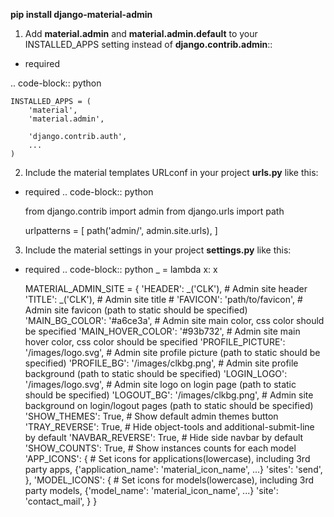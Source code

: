 **pip install django-material-admin**

1. Add **material.admin** and **material.admin.default** to your INSTALLED_APPS setting instead of **django.contrib.admin**::
 - required

.. code-block:: python

    INSTALLED_APPS = (
        'material',
        'material.admin',

        'django.contrib.auth',
        ...
    )


2. Include the material templates URLconf in your project **urls.py** like this:
 - required
.. code-block:: python

    from django.contrib import admin
    from django.urls import path

    urlpatterns = [
        path('admin/', admin.site.urls),
    ]

3. Include the material settings in your project **settings.py** like this:
 - required
.. code-block:: python
    _ = lambda x: x


    MATERIAL_ADMIN_SITE = {
        'HEADER':  _('CLK'),  # Admin site header
        'TITLE':  _('CLK'),  # Admin site title
        # 'FAVICON':  'path/to/favicon',  # Admin site favicon (path to static should be specified)
        'MAIN_BG_COLOR':  '#a6ce3a',  # Admin site main color, css color should be specified
        'MAIN_HOVER_COLOR':  '#93b732',  # Admin site main hover color, css color should be specified
        'PROFILE_PICTURE':  '/images/logo.svg',  # Admin site profile picture (path to static should be specified)
        'PROFILE_BG':  '/images/clkbg.png',  # Admin site profile background (path to static should be specified)
        'LOGIN_LOGO':  '/images/logo.svg',  # Admin site logo on login page (path to static should be specified)
        'LOGOUT_BG':  '/images/clkbg.png',  # Admin site background on login/logout pages (path to static should be specified)
        'SHOW_THEMES':  True,  #  Show default admin themes button
        'TRAY_REVERSE': True,  # Hide object-tools and additional-submit-line by default
        'NAVBAR_REVERSE': True,  # Hide side navbar by default
        'SHOW_COUNTS': True, # Show instances counts for each model
        'APP_ICONS': {  # Set icons for applications(lowercase), including 3rd party apps, {'application_name': 'material_icon_name', ...}
            'sites': 'send',
        },
        'MODEL_ICONS': {  # Set icons for models(lowercase), including 3rd party models, {'model_name': 'material_icon_name', ...}
            'site': 'contact_mail',
        }
    }